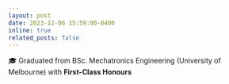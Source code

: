 ```yaml
---
layout: post
date: 2023-12-06 15:59:00-0400
inline: true
related_posts: false
---
```


🎓 Graduated from BSc. Mechatronics Engineering (University of Melbourne) with **First-Class Honours**
